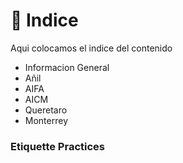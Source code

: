 # 📜 Indice

Aqui colocamos el indice del contenido

* Informacion General
* Añil
* AIFA
* AICM
* Queretaro
* Monterrey

### Etiquette Practices
